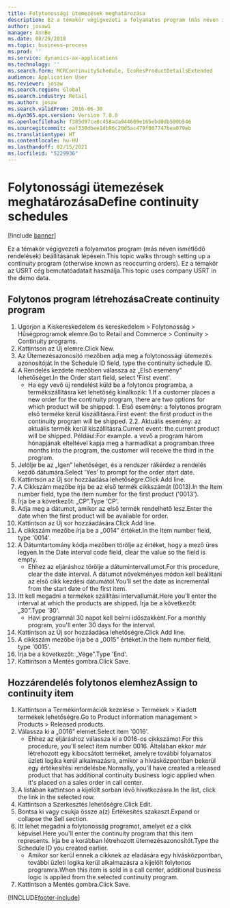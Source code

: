 ```yaml
---
title: Folytonossági ütemezések meghatározása
description: Ez a témakör végigvezeti a folyamatos program (más néven ismétlődő rendelések) beállításának lépésein.
author: josaw1
manager: AnnBe
ms.date: 08/29/2018
ms.topic: business-process
ms.prod: ''
ms.service: dynamics-ax-applications
ms.technology: ''
ms.search.form: MCRContinuitySchedule, EcoResProductDetailsExtended
audience: Application User
ms.reviewer: josaw
ms.search.region: Global
ms.search.industry: Retail
ms.author: josaw
ms.search.validFrom: 2016-06-30
ms.dyn365.ops.version: Version 7.0.0
ms.openlocfilehash: f385d97ce8c458ada944609e165ebd0db500b546
ms.sourcegitcommit: eaf330dbee1db96c20d5ac479f007747bea079eb
ms.translationtype: HT
ms.contentlocale: hu-HU
ms.lasthandoff: 02/15/2021
ms.locfileid: "5229936"
---
```

# <a name="define-continuity-schedules"></a><span data-ttu-id="486d3-103">Folytonossági ütemezések meghatározása</span><span class="sxs-lookup"><span data-stu-id="486d3-103">Define continuity schedules</span></span>

[!include [banner](../includes/banner.md)]

<span data-ttu-id="486d3-104">Ez a témakör végigvezeti a folyamatos program (más néven ismétlődő rendelések) beállításának lépésein.</span><span class="sxs-lookup"><span data-stu-id="486d3-104">This topic walks through setting up a continuity program (otherwise known as reoccurring orders).</span></span> <span data-ttu-id="486d3-105">Ez a témakör az USRT cég bemutatóadatait használja.</span><span class="sxs-lookup"><span data-stu-id="486d3-105">This topic uses company USRT in the demo data.</span></span>


## <a name="create-continuity-program"></a><span data-ttu-id="486d3-106">Folytonos program létrehozása</span><span class="sxs-lookup"><span data-stu-id="486d3-106">Create continuity program</span></span>
1. <span data-ttu-id="486d3-107">Ugorjon a Kiskereskedelem és kereskedelem > Folytonosság > Hűségprogramok elemre.</span><span class="sxs-lookup"><span data-stu-id="486d3-107">Go to Retail and Commerce > Continuity > Continuity programs.</span></span>
2. <span data-ttu-id="486d3-108">Kattintson az Új elemre.</span><span class="sxs-lookup"><span data-stu-id="486d3-108">Click New.</span></span>
3. <span data-ttu-id="486d3-109">Az Ütemezésazonosító mezőben adja meg a folytonossági ütemezés azonosítóját.</span><span class="sxs-lookup"><span data-stu-id="486d3-109">In the Schedule ID field, type the continuity schedule ID.</span></span>
4. <span data-ttu-id="486d3-110">A Rendelés kezdete mezőben válassza az „Első esemény” lehetőséget.</span><span class="sxs-lookup"><span data-stu-id="486d3-110">In the Order start field, select 'First event'.</span></span>
    * <span data-ttu-id="486d3-111">Ha egy vevő új rendelést küld be a folytonos programba, a termékszállításra két lehetőség kínálkozik: 1.</span><span class="sxs-lookup"><span data-stu-id="486d3-111">If a customer places a new order for the continuity program, there are two options for which product will be shipped:  1.</span></span> <span data-ttu-id="486d3-112">Első esemény: a folytonos program első terméke kerül kiszállításra.</span><span class="sxs-lookup"><span data-stu-id="486d3-112">First event: the first product in the continuity program will be shipped.</span></span>  <span data-ttu-id="486d3-113">2.</span><span class="sxs-lookup"><span data-stu-id="486d3-113">2.</span></span> <span data-ttu-id="486d3-114">Aktuális esemény: az aktuális termék kerül kiszállításra.</span><span class="sxs-lookup"><span data-stu-id="486d3-114">Current event: the current product will be shipped.</span></span> <span data-ttu-id="486d3-115">Például:</span><span class="sxs-lookup"><span data-stu-id="486d3-115">For example.</span></span> <span data-ttu-id="486d3-116">a vevő a program három hónapjának elteltével kapja meg a harmadikat a programban.</span><span class="sxs-lookup"><span data-stu-id="486d3-116">three months into the program, the customer will receive the third in the program.</span></span>  
5. <span data-ttu-id="486d3-117">Jelölje be az „Igen” lehetőséget, és a rendszer rákérdez a rendelés kezdő dátumára.</span><span class="sxs-lookup"><span data-stu-id="486d3-117">Select 'Yes' to prompt for the order start date.</span></span>
6. <span data-ttu-id="486d3-118">Kattintson az Új sor hozzáadása lehetőségre.</span><span class="sxs-lookup"><span data-stu-id="486d3-118">Click Add line.</span></span>
7. <span data-ttu-id="486d3-119">A Cikkszám mezőbe írja be az első termék cikkszámát (0013).</span><span class="sxs-lookup"><span data-stu-id="486d3-119">In the Item number field, type the item number for the first product ('0013').</span></span>
8. <span data-ttu-id="486d3-120">Írja be a következőt: „CP”.</span><span class="sxs-lookup"><span data-stu-id="486d3-120">Type 'CP'.</span></span>
9. <span data-ttu-id="486d3-121">Adja meg a dátumot, amikor az első termék rendelhető lesz.</span><span class="sxs-lookup"><span data-stu-id="486d3-121">Enter the date when the first product will be available for order.</span></span>
10. <span data-ttu-id="486d3-122">Kattintson az Új sor hozzáadására.</span><span class="sxs-lookup"><span data-stu-id="486d3-122">Click Add line.</span></span>
11. <span data-ttu-id="486d3-123">A cikkszám mezőbe írja be a „0014” értéket.</span><span class="sxs-lookup"><span data-stu-id="486d3-123">In the Item number field, type '0014'.</span></span>
12. <span data-ttu-id="486d3-124">A Dátumtartomány kódja mezőben törölje az értéket, hogy a mező üres legyen.</span><span class="sxs-lookup"><span data-stu-id="486d3-124">In the Date interval code field, clear the value so the field is empty.</span></span>
    * <span data-ttu-id="486d3-125">Ehhez az eljáráshoz törölje a dátumintervallumot.</span><span class="sxs-lookup"><span data-stu-id="486d3-125">For this procedure, clear the date interval.</span></span> <span data-ttu-id="486d3-126">A dátumot növekményes módon kell beállítani az első cikk kezdési dátumától.</span><span class="sxs-lookup"><span data-stu-id="486d3-126">You'll set the date as incremental from the start date of the first item.</span></span>  
13. <span data-ttu-id="486d3-127">Itt kell megadni a termékek szállítási intervallumát.</span><span class="sxs-lookup"><span data-stu-id="486d3-127">Here you'll enter the interval at which the products are shipped.</span></span> <span data-ttu-id="486d3-128">Írja be a következőt: „30”.</span><span class="sxs-lookup"><span data-stu-id="486d3-128">Type '30'.</span></span>
    * <span data-ttu-id="486d3-129">Havi programnál 30 napot kell beírni időszakként.</span><span class="sxs-lookup"><span data-stu-id="486d3-129">For a monthly program, you'll enter 30 days for the interval.</span></span>  
14. <span data-ttu-id="486d3-130">Kattintson az Új sor hozzáadása lehetőségre.</span><span class="sxs-lookup"><span data-stu-id="486d3-130">Click Add line.</span></span>
15. <span data-ttu-id="486d3-131">A cikkszám mezőbe írja be a „0015” értéket.</span><span class="sxs-lookup"><span data-stu-id="486d3-131">In the Item number field, type '0015'.</span></span>
16. <span data-ttu-id="486d3-132">Írja be a következőt: „Vége”.</span><span class="sxs-lookup"><span data-stu-id="486d3-132">Type 'End'.</span></span>
17. <span data-ttu-id="486d3-133">Kattintson a Mentés gombra.</span><span class="sxs-lookup"><span data-stu-id="486d3-133">Click Save.</span></span>

## <a name="assign-to-continuity-item"></a><span data-ttu-id="486d3-134">Hozzárendelés folytonos elemhez</span><span class="sxs-lookup"><span data-stu-id="486d3-134">Assign to continuity item</span></span>
1. <span data-ttu-id="486d3-135">Kattintson a Termékinformációk kezelése > Termékek > Kiadott termékek lehetőségre.</span><span class="sxs-lookup"><span data-stu-id="486d3-135">Go to Product information management > Products > Released products.</span></span>
2. <span data-ttu-id="486d3-136">Válassza ki a „0016” elemet.</span><span class="sxs-lookup"><span data-stu-id="486d3-136">Select item '0016'.</span></span>
    * <span data-ttu-id="486d3-137">Ehhez az eljáráshoz válassza ki a 0016-os cikkszámot.</span><span class="sxs-lookup"><span data-stu-id="486d3-137">For this procedure, you'll select item number 0016.</span></span> <span data-ttu-id="486d3-138">Általában ekkor már létrehozott egy kibocsátott terméket, amelyre további folyamatos üzleti logika kerül alkalmazásra, amikor a hívásközpontban bekerül egy értékesítési rendelésbe.</span><span class="sxs-lookup"><span data-stu-id="486d3-138">Normally, you'll have created a released product that has additional continuity business logic applied when it's placed on a sales order in call center.</span></span>  
3. <span data-ttu-id="486d3-139">A listában kattintson a kijelölt sorban lévő hivatkozásra.</span><span class="sxs-lookup"><span data-stu-id="486d3-139">In the list, click the link in the selected row.</span></span>
4. <span data-ttu-id="486d3-140">Kattintson a Szerkesztés lehetőségre.</span><span class="sxs-lookup"><span data-stu-id="486d3-140">Click Edit.</span></span>
5. <span data-ttu-id="486d3-141">Bontsa ki vagy csukja össze a(z) Értékesítés szakaszt.</span><span class="sxs-lookup"><span data-stu-id="486d3-141">Expand or collapse the Sell section.</span></span>
6. <span data-ttu-id="486d3-142">Itt lehet megadni a folytonosság programot, amelyet ez a cikk képvisel.</span><span class="sxs-lookup"><span data-stu-id="486d3-142">Here you'll enter the continuity program that this item represents.</span></span> <span data-ttu-id="486d3-143">Írja be a korábban létrehozott ütemezésazonosítót.</span><span class="sxs-lookup"><span data-stu-id="486d3-143">Type the Schedule ID you created earlier.</span></span>
    * <span data-ttu-id="486d3-144">Amikor sor kerül ennek a cikknek az eladására egy hívásközpontban, további üzleti logika kerül alkalmazásra a kijelölt folytonos programra.</span><span class="sxs-lookup"><span data-stu-id="486d3-144">When this item is sold in a call center, additional business logic is applied from the selected continuity program.</span></span>  
7. <span data-ttu-id="486d3-145">Kattintson a Mentés gombra.</span><span class="sxs-lookup"><span data-stu-id="486d3-145">Click Save.</span></span>



[!INCLUDE[footer-include](../../includes/footer-banner.md)]